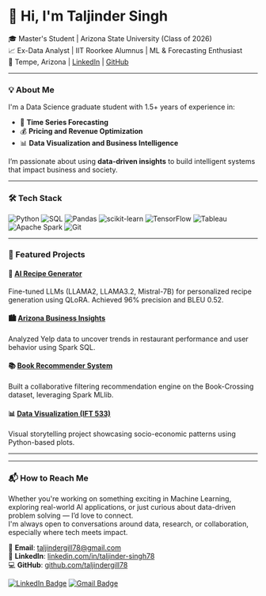 # 👋 Hi, I'm Taljinder Singh

🎓 Master's Student | Arizona State University (Class of 2026)  
📈 Ex-Data Analyst | IIT Roorkee Alumnus | ML & Forecasting Enthusiast  
📍 Tempe, Arizona | [LinkedIn](https://www.linkedin.com/in/taljinder-singh78/) | [GitHub](https://github.com/taljindergill78)

---

### 💡 About Me
I'm a Data Science graduate student with 1.5+ years of experience in:
- 🔮 **Time Series Forecasting**
- 💰 **Pricing and Revenue Optimization**
- 📊 **Data Visualization and Business Intelligence**

I’m passionate about using **data-driven insights** to build intelligent systems that impact business and society.

---

### 🛠 Tech Stack

![Python](https://img.shields.io/badge/-Python-3776AB?style=flat&logo=python&logoColor=white)
![SQL](https://img.shields.io/badge/-SQL-4479A1?style=flat&logo=postgresql&logoColor=white)
![Pandas](https://img.shields.io/badge/-Pandas-150458?style=flat&logo=pandas)
![scikit-learn](https://img.shields.io/badge/-Scikit--learn-F7931E?style=flat&logo=scikit-learn)
![TensorFlow](https://img.shields.io/badge/-TensorFlow-FF6F00?style=flat&logo=tensorflow&logoColor=white)
![Tableau](https://img.shields.io/badge/-Tableau-E97627?style=flat&logo=tableau)
![Apache Spark](https://img.shields.io/badge/-Apache%20Spark-E25A1C?style=flat&logo=apachespark&logoColor=white)
![Git](https://img.shields.io/badge/-Git-F05032?style=flat&logo=git&logoColor=white)

---

### 🚀 Featured Projects

#### 🔬 [AI Recipe Generator](https://github.com/taljindergill78/AI-Indian-Recipe-Generator)
Fine-tuned LLMs (LLAMA2, LLAMA3.2, Mistral-7B) for personalized recipe generation using QLoRA. Achieved 96% precision and BLEU 0.52.

#### 🏙 [Arizona Business Insights](https://github.com/taljindergill78/Arizona-Business-Insights)
Analyzed Yelp data to uncover trends in restaurant performance and user behavior using Spark SQL.

#### 📚 [Book Recommender System](https://github.com/taljindergill78/Book-Recommender-System)
Built a collaborative filtering recommendation engine on the Book-Crossing dataset, leveraging Spark MLlib.

#### 📊 [Data Visualization (IFT 533)](https://github.com/taljindergill78/Data-Visualisation)
Visual storytelling project showcasing socio-economic patterns using Python-based plots.

---

---

### 📬 How to Reach Me

Whether you're working on something exciting in Machine Learning, exploring real-world AI applications, or just curious about data-driven problem solving — I’d love to connect.  
I'm always open to conversations around data, research, or collaboration, especially where tech meets impact.

📧 **Email**: [taljindergill78@gmail.com](mailto:taljindergill78@gmail.com)  
🔗 **LinkedIn**: [linkedin.com/in/taljinder-singh78](https://www.linkedin.com/in/taljinder-singh78/)  
💻 **GitHub**: [github.com/taljindergill78](https://github.com/taljindergill78)

[![LinkedIn Badge](https://img.shields.io/badge/-Taljinder%20Singh-blue?style=flat&logo=Linkedin&logoColor=white&link=https://www.linkedin.com/in/taljinder-singh78/)](https://www.linkedin.com/in/taljinder-singh78/)
[![Gmail Badge](https://img.shields.io/badge/-taljindergill78@gmail.com-c14438?style=flat&logo=Gmail&logoColor=white&link=mailto:taljindergill78@gmail.com)](mailto:taljindergill78@gmail.com)
